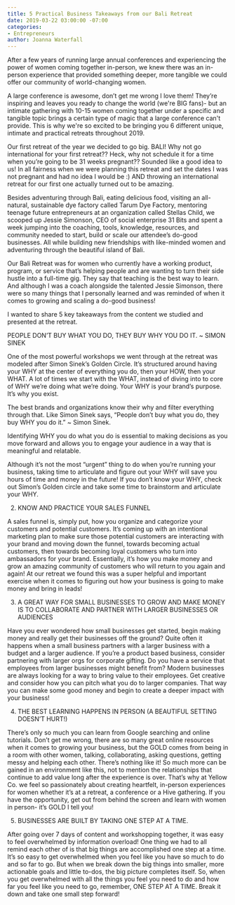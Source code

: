 ```yaml
---
title: 5 Practical Business Takeaways from our Bali Retreat
date: 2019-03-22 03:00:00 -07:00
categories:
- Entrepreneurs
author: Joanna Waterfall
---
```


After a few years of running large annual conferences and experiencing the power of women coming together in-person, we knew there was an in-person experience that provided something deeper, more tangible we could offer our community of world-changing women.

A large conference is awesome, don’t get me wrong I love them! They’re inspiring and leaves you ready to change the world (we're BIG fans)- but an intimate gathering with 10-15 women coming together under a specific and tangible topic brings a certain type of magic that a large conference can't provide. This is why we're so excited to be bringing you 6 different unique, intimate and practical retreats throughout 2019.

Our first retreat of the year we decided to go big. BALI! Why not go international for your first retreat?? Heck, why not schedule it for a time when you’re going to be 31 weeks pregnant?? Sounded like a good idea to us! In all fairness when we were planning this retreat and set the dates I was not pregnant and had no idea I would be :) AND throwing an international retreat for our first one actually turned out to be amazing.

Besides adventuring through Bali, eating delicious food, visiting an all-natural, sustainable dye factory called Tarum Dye Factory, mentoring teenage future entrepreneurs at an organization called Stellas Child, we scooped up Jessie Simonson, CEO of social enterprise 31 Bits and spent a week jumping into the coaching, tools, knowledge, resources, and community needed to start, build or scale our attendee’s do-good businesses. All while building new friendships with like-minded women and adventuring through the beautiful island of Bali.

Our Bali Retreat was for women who currently have a working product, program, or service that’s helping people and are wanting to turn their side hustle into a full-time gig. 
They say that teaching is the best way to learn. And although I was a coach alongside the talented Jessie Simonson, there were so many things that I personally learned and was reminded of when it comes to growing and scaling a do-good business! 

I wanted to share 5 key takeaways from the content we studied and presented at the retreat.

PEOPLE DON’T BUY WHAT YOU DO, THEY BUY WHY YOU DO IT. ~ SIMON SINEK

One of the most powerful workshops we went through at the retreat was modeled after Simon Sinek’s Golden Circle. It’s structured around having your WHY at the center of everything you do, then your HOW, then your WHAT. A lot of times we start with the WHAT, instead of diving into to core of WHY we’re doing what we’re doing. Your WHY is your brand’s purpose. It’s why you exist. 

The best brands and organizations know their why and filter everything through that. Like Simon Sinek says, “People don’t buy what you do, they buy WHY you do it.” ~ Simon Sinek.

Identifying WHY you do what you do is essential to making decisions as you move forward and allows you to engage your audience in a way that is meaningful and relatable. 

Although it’s not the most “urgent” thing to do when you’re running your business, taking time to articulate and figure out your WHY will save you hours of time and money in the future! If you don’t know your WHY, check out Simon’s Golden circle and take some time to brainstorm and articulate your WHY.
		





2. KNOW AND PRACTICE YOUR SALES FUNNEL

A sales funnel is, simply put, how you organize and categorize your customers and potential customers. It’s coming up with an intentional marketing plan to make sure those potential customers are interacting with your brand and moving down the funnel, towards becoming actual customers, then towards becoming loyal customers who turn into ambassadors for your brand. Essentially, it’s how you make money and grow an amazing community of customers who will return to you again and again! At our retreat we found this was a super helpful and important exercise when it comes to figuring out how your business is going to make money and bring in leads! 



3. A GREAT WAY FOR SMALL BUSINESSES TO GROW AND MAKE MONEY IS TO COLLABORATE AND PARTNER WITH LARGER BUSINESSES OR AUDIENCES

Have you ever wondered how small businesses get started, begin making money and really get their businesses off the ground? Quite often it happens when a small business partners with a larger business with a budget and a larger audience. If you’re a product based business, consider partnering with larger orgs for corporate gifting. Do you have a service that employees from larger businesses might benefit from? Modern businesses are always looking for a way to bring value to their employees. Get creative and consider how you can pitch what you do to larger companies. That way you can make some good money and begin to create a deeper impact with your business!

4. THE BEST LEARNING HAPPENS IN PERSON (A BEAUTIFUL SETTING DOESN’T HURT!)

There’s only so much you can learn from Google searching and online tutorials. Don’t get me wrong, there are so many great online resources when it comes to growing your business, but the GOLD comes from being in a room with other women, talking, collaborating, asking questions, getting messy and helping each other. There’s nothing like it! So much more can be gained in an environment like this, not to mention the relationships that continue to add value long after the experience is over. That’s why at Yellow Co. we feel so passionately about creating heartfelt, in-person experiences for women whether it’s at a retreat, a conference or a Hive gathering. If you have the opportunity, get out from behind the screen and learn with women in person- it’s GOLD I tell you!

5. BUSINESSES ARE BUILT BY TAKING ONE STEP AT A TIME.

After going over 7 days of content and workshopping together, it was easy to feel overwhelmed by information overload! One thing we had to all remind each other of is that big things are accomplished one step at a time. It’s so easy to get overwhelmed when you feel like you have so much to do and so far to go. But when we break down the big things into smaller, more actionable goals and little to-dos, the big picture completes itself. So, when you get overwhelmed with all the things you feel you need to do and how far you feel like you need to go, remember, ONE STEP AT A TIME. Break it down and take one small step forward!
